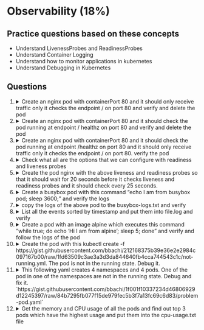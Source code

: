 # Observability (18%)

## Practice questions based on these concepts

* Understand LivenessProbes and ReadinessProbes
* Understand Container Logging
* Understand how to monitor applications in kubernetes
* Understand Debugging in Kubernetes

## Questions

1.  <details><summary>Create an nginx pod with containerPort 80 and it should only receive traffic only it checks the endpoint / on port 80 and verify and delete the pod</summary>
    <p>
    
    ```
    kubectl run nginx --image=nginx --restart=Never --port=80 --dry-run -o yaml > nginx-pod.yaml
    
    // add the readinessProbe section and create
    apiVersion: v1
    kind: Pod
    metadata:
      creationTimestamp: null
      labels:
        run: nginx
      name: nginx
    spec:
      containers:
      - image: nginx
        name: nginx
        ports:
        - containerPort: 80
        readinessProbe:
          httpGet:
            path: /
            port: 80
        resources: {}
      dnsPolicy: ClusterFirst
      restartPolicy: Never
    status: {}
    
    kubectl create -f nginx-pod.yaml
    
    // verify
    kubectl describe pod nginx | grep -i readiness
    kubectl delete po nginx
    ```
    </p>
    </details>
    
    
2.  <details><summary>Create an nginx pod with containerPort 80 and it should check the pod running at endpoint / healthz on port 80 and verify and delete the pod</summary>
    <p>
    
    ```
    kubectl run nginx --image=nginx --restart=Never --port=80 --dry-run -o yaml > nginx-pod.yaml
    
    // add the livenessProbe section and create
    apiVersion: v1
    kind: Pod
    metadata:
      creationTimestamp: null
      labels:
        run: nginx
      name: nginx
    spec:
      containers:
      - image: nginx
        name: nginx
        ports:
        - containerPort: 80
        livenessProbe:
          httpGet:
            path: /healthz
            port: 80
        resources: {}
      dnsPolicy: ClusterFirst
      restartPolicy: Never
    status: {}
    
    kubectl create -f nginx-pod.yaml
    
    // verify
    kubectl describe pod nginx | grep -i readiness
    kubectl delete po nginx
    ```
    </p>
    </details>
    
    
3.  <details><summary>Create an nginx pod with containerPort 80 and it should check the pod running at endpoint /healthz on port 80 and it should only receive traffic only it checks the endpoint / on port 80. verify the pod</summary>
    <p>
    
    ```
    kubectl run nginx --image=nginx --restart=Never --port=80 --dry-run -o yaml > nginx-pod.yaml
    
    // add the livenessProbe and readiness section and create
    apiVersion: v1
    kind: Pod
    metadata:
      creationTimestamp: null
      labels:
        run: nginx
      name: nginx
    spec:
      containers:
      - image: nginx
        name: nginx
        ports:
        - containerPort: 80
        livenessProbe:
          httpGet:
            path: /healthz
            port: 80
        readinessProbe:
          httpGet:
            path: /
            port: 80
        resources: {}
      dnsPolicy: ClusterFirst
      restartPolicy: Never
    status: {}
    
    kubectl create -f nginx-pod.yaml
    
    // verify
    kubectl describe pod nginx | grep -i readiness
    kubectl describe pod nginx | grep -i liveness
    ```
    </p>
    </details>
    
    
4.  <details><summary>Check what all are the options that we can configure with readiness and liveness probes</summary>
    <p>
    
    ```
    kubectl explain Pod.spec.containers.livenessProbe
    kubectl explain Pod.spec.containers.readinessProbe
    ```
    </p>
    </details>
    
    
5.  <details><summary>Create the pod nginx with the above liveness and readiness probes so that it should wait for 20 seconds before it checks liveness and readiness probes and it should check every 25 seconds.</summary>
    <p>
    
    ```
    // nginx-pod.yaml
    
    apiVersion: v1
    kind: Pod
    metadata:
      creationTimestamp: null
      labels:
        run: nginx
      name: nginx
    spec:
      containers:
      - image: nginx
        name: nginx
        ports:
        - containerPort: 80
        livenessProbe:
          initialDelaySeconds: 20
          periodSeconds: 25
          httpGet:
            path: /healthz
            port: 80
        readinessProbe:
          initialDelaySeconds: 20
          periodSeconds: 25
          httpGet:
            path: /
            port: 80
        resources: {}
      dnsPolicy: ClusterFirst
      restartPolicy: Never
    status: {}
    
    kubectl create -f nginx-pod.yaml
    ```
    </p>
    </details>
    
    
6.  <details><summary>Create a busybox pod with this command “echo I am from busybox pod; sleep 3600;” and verify the logs</summary>
    <p>
    
    ```
    kubectl run busybox --image=busybox --restart=Never -- /bin/sh -c "echo I am from busybox pod; sleep 3600;"
    
    kubectl logs busybox
    ```
    </p>
    </details>
    
    
7.  <details><summary>copy the logs of the above pod to the busybox-logs.txt and verify</summary>
    <p>
    
    ```
    kubectl logs busybox > busybox-logs.txt
    
    cat busybox-logs.txt
    ```
    </p>
    </details>
    
    
8.  <details><summary>List all the events sorted by timestamp and put them into file.log and verify</summary>
    <p>
    
    ```
    kubectl get events --sort-by=.metadata.creationTimestamp
    
    // putting them into file.log
    kubectl get events --sort-by=.metadata.creationTimestamp > file.log
    
    cat file.log
    ```
    </p>
    </details>
    
    
9.  <details><summary>Create a pod with an image alpine which executes this command ”while true; do echo ‘Hi I am from alpine’; sleep 5; done” and verify and follow the logs of the pod</summary>
    <p>
    
    ```
    // create the pod
    kubectl run hello --image=alpine --restart=Never  -- /bin/sh -c "while true; do echo 'Hi I am from Alpine'; sleep 5;done"
    
    // verify and follow the logs
    kubectl logs --follow hello
    ```
    </p>
    </details>
    
    
10. <details><summary>Create the pod with this kubectl create -f https://gist.githubusercontent.com/bbachi/212168375b39e36e2e2984c097167b00/raw/1fd63509c3ae3a3d3da844640fb4cca744543c1c/not-running.yml. The pod is not in the running state. Debug it.</summary>
    <p>
    
    ```
    // create the pod
    kubectl create -f https://gist.githubusercontent.com/bbachi/212168375b39e36e2e2984c097167b00/raw/1fd63509c3ae3a3d3da844640fb4cca744543c1c/not-running.yml
    
    // get the pod
    kubectl get pod not-running
    kubectl describe po not-running
    
    // it clearly says ImagePullBackOff something wrong with image
    kubectl edit pod not-running // it will open vim editor
                         or
    kubectl set image pod/not-running not-running=nginx
    ```
    </p>
    </details>
    
    
11. <details><summary>This following yaml creates 4 namespaces and 4 pods. One of the pod in one of the namespaces are not in the running state. Debug and fix it. `https://gist.githubusercontent.com/bbachi/1f001f10337234d46806929d12245397/raw/84b7295fb077f15de979fec5b3f7a13fc69c6d83/problem-pod.yaml`</summary>
    <p>
    
    ```
    kubectl create -f https://gist.githubusercontent.com/bbachi/1f001f10337234d46806929d12245397/raw/84b7295fb077f15de979fec5b3f7a13fc69c6d83/problem-pod.yaml
    
    // get all the pods in all namespaces
    kubectl get po --all-namespaces
    
    // find out which pod is not running
    kubectl get po -n namespace2
    
    // update the image
    kubectl set image pod/pod2 pod2=nginx -n namespace2
    
    // verify again
    kubectl get po -n namespace2
    ```
    </p>
    </details>
    
    
12. <details><summary>Get the memory and CPU usage of all the pods and find out top 3 pods which have the highest usage and put them into the cpu-usage.txt file</summary>
    <p>
    
    ```
    // get the top 3 hungry pods
    kubectl top pod --all-namespaces | sort --reverse --key 3 --numeric | head -3
    
    // putting into file
    kubectl top pod --all-namespaces | sort --reverse --key 3 --numeric | head -3 > cpu-usage.txt
    
    // verify
    cat cpu-usage.txt
    ```
    </p>
    </details>
